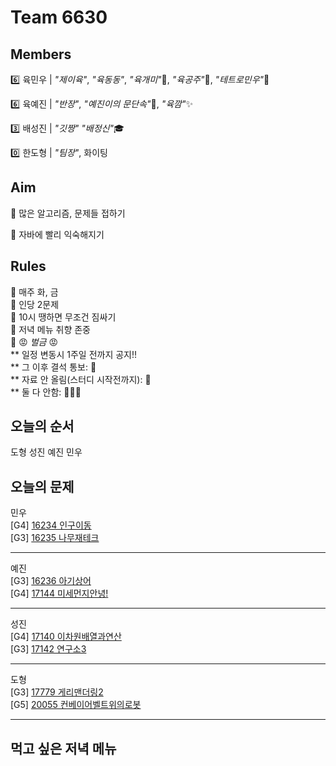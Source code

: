 # Team 6630

## Members
:six:   육민우 | *"제이육"*,  *"육동동"*, *"육개미"*:ant:, *"육공주"*:princess:, *"테트로민우"*:diamond_shape_with_a_dot_inside:

:six:   육예진 | *"반장"*, *"예진이의 문단속"*:door:, *"육깜"*:sparkles:

:three: 배성진 | *"깃짱"*  *"배정신"*:mortar_board:

:zero:  한도형 | *"팀장"*,  화이팅

## Aim
:dart: 많은 알고리즘, 문제들 접하기

:dart: 자바에 빨리 익숙해지기

## Rules
:pushpin: 매주 화, 금  
:pushpin: 인당 2문제  
:pushpin: 10시 땡하면 무조건 짐싸기  
:pushpin: 저녁 메뉴 취향 존중  
:pushpin: :rage: *벌금* :rage:  
** 일정 변동시 1주일 전까지 공지!!  
** 그 이후 결석 통보: :money_with_wings:  
** 자료 안 올림(스터디 시작전까지): :money_with_wings:    
** 둘 다 안함: :money_with_wings::money_with_wings::money_with_wings:    

## 오늘의 순서
도형
성진
예진
민우
## 오늘의 문제
민우  
[G4] [16234 인구이동](https://www.acmicpc.net/problem/16234)  
[G3] [16235 나무재테크](https://www.acmicpc.net/problem/16235)  


___
예진  
[G3] [16236 아기상어](https://www.acmicpc.net/problem/16236)  
[G4] [17144 미세먼지안녕!](https://www.acmicpc.net/problem/17144)  


___
성진  
[G4] [17140 이차원배열과연산](https://www.acmicpc.net/problem/17140)  
[G3] [17142 연구소3](https://www.acmicpc.net/problem/17142)  


___
도형  
[G3] [17779 게리맨더링2](https://www.acmicpc.net/problem/17779)  
[G5] [20055 컨베이어벨트위의로봇](https://www.acmicpc.net/problem/20055)  


___

## 먹고 싶은 저녁 메뉴

